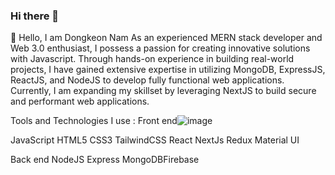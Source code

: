 ### Hi there 👋

<!--
**DongDevelops/DongDevelops** is a ✨ _special_ ✨ repository because its `README.md` (this file) appears on your GitHub profile.

Here are some ideas to get you started:

- 🔭 I’m currently working on ...
- 🌱 I’m currently learning ...
- 👯 I’m looking to collaborate on ...
- 🤔 I’m looking for help with ...
- 💬 Ask me about ...
- 📫 How to reach me: ...
- 😄 Pronouns: ...
- ⚡ Fun fact: ...
-->

👋 Hello, I am Dongkeon Nam
As an experienced MERN stack developer and Web 3.0 enthusiast, I possess a passion for creating innovative solutions with Javascript. Through hands-on experience in building real-world projects, I have gained extensive expertise in utilizing MongoDB, ExpressJS, ReactJS, and NodeJS to develop fully functional web applications. Currently, I am expanding my skillset by leveraging NextJS to build secure and performant web applications.

Tools and Technologies I use :
Front end![image](https://user-images.githubusercontent.com/119066606/232663027-cd9f938c-de02-46b7-af29-cb17509d982d.png)

JavaScript HTML5 CSS3 TailwindCSS React NextJs Redux Material UI

Back end
NodeJS Express MongoDBFirebase
